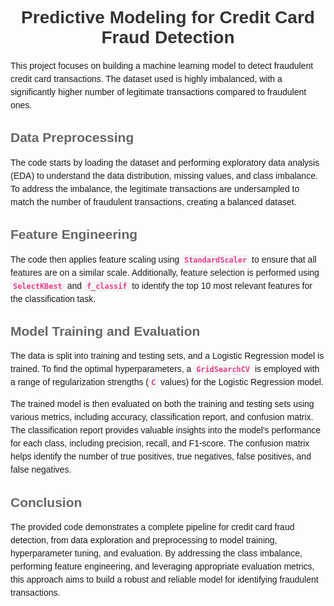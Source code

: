 <!-- README.md -->
<style>
h1 {
  color: #333;
  font-family: Arial, sans-serif;
  text-align: center;
}

h2 {
  color: #666;
  font-family: Arial, sans-serif;
}

code {
  background-color: #f5f5f5;
  padding: 2px 4px;
  font-family: Consolas, monospace;
  border-radius: 4px;
}

p {
  font-family: Arial, sans-serif;
  line-height: 1.5;
}

.highlighted {
  color: #e83e8c;
  font-weight: bold;
}
</style>

# Predictive Modeling for Credit Card Fraud Detection

This project focuses on building a machine learning model to detect fraudulent credit card transactions. The dataset used is highly imbalanced, with a significantly higher number of legitimate transactions compared to fraudulent ones.

## Data Preprocessing

The code starts by loading the dataset and performing exploratory data analysis (EDA) to understand the data distribution, missing values, and class imbalance. To address the imbalance, the legitimate transactions are undersampled to match the number of fraudulent transactions, creating a balanced dataset.

## Feature Engineering

The code then applies feature scaling using <code class="highlighted">StandardScaler</code> to ensure that all features are on a similar scale. Additionally, feature selection is performed using <code class="highlighted">SelectKBest</code> and <code class="highlighted">f_classif</code> to identify the top 10 most relevant features for the classification task.

## Model Training and Evaluation

The data is split into training and testing sets, and a Logistic Regression model is trained. To find the optimal hyperparameters, a <code class="highlighted">GridSearchCV</code> is employed with a range of regularization strengths (<code class="highlighted">C</code> values) for the Logistic Regression model.

The trained model is then evaluated on both the training and testing sets using various metrics, including accuracy, classification report, and confusion matrix. The classification report provides valuable insights into the model's performance for each class, including precision, recall, and F1-score. The confusion matrix helps identify the number of true positives, true negatives, false positives, and false negatives.

## Conclusion

The provided code demonstrates a complete pipeline for credit card fraud detection, from data exploration and preprocessing to model training, hyperparameter tuning, and evaluation. By addressing the class imbalance, performing feature engineering, and leveraging appropriate evaluation metrics, this approach aims to build a robust and reliable model for identifying fraudulent transactions.


